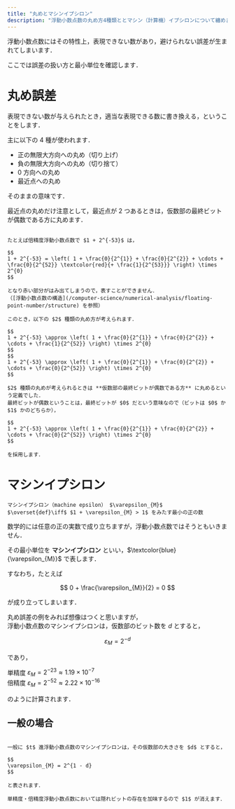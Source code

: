 ```yaml
---
title: "丸めとマシンイプシロン"
description: "浮動小数点数の丸め方4種類ととマシン（計算機）イプシロンについて纏めました。浮動小数点数を考える上で必須の概念です。"
---
```


浮動小数点数にはその特性上，表現できない数があり，避けられない誤差が生まれてしまいます．

ここでは誤差の扱い方と最小単位を確認します．

# 丸め誤差

表現できない数が与えられたとき，適当な表現できる数に書き換える，ということをします．

主に以下の $4$ 種が使われます．

- 正の無限大方向への丸め（切り上げ）
- 負の無限大方向への丸め（切り捨て）
- $0$ 方向への丸め
- 最近点への丸め

そのままの意味です．

最近点の丸めだけ注意として，最近点が $2$ つあるときは，仮数部の最終ビットが偶数である方に丸めます．

~~~spoiler:open:例：最近点の偶数への丸め

たとえば倍精度浮動小数点数で $1 + 2^{-53}$ は，

$$
1 + 2^{-53} = \left( 1 + \frac{0}{2^{1}} + \frac{0}{2^{2}} + \cdots + \frac{0}{2^{52}} \textcolor{red}{+ \frac{1}{2^{53}}} \right) \times 2^{0}
$$

となり赤い部分がはみ出てしまうので，表すことができません．  
（[浮動小数点数の構造](/computer-science/numerical-analysis/floating-point-number/structure) を参照）

このとき，以下の $2$ 種類の丸め方が考えられます．

$$
1 + 2^{-53} \approx \left( 1 + \frac{0}{2^{1}} + \frac{0}{2^{2}} + \cdots + \frac{1}{2^{52}} \right) \times 2^{0}
$$
$$
1 + 2^{-53} \approx \left( 1 + \frac{0}{2^{1}} + \frac{0}{2^{2}} + \cdots + \frac{0}{2^{52}} \right) \times 2^{0}
$$

$2$ 種類の丸めが考えられるときは **仮数部の最終ビットが偶数である方** に丸めるという定義でした．  
最終ビットが偶数ということは，最終ビットが $0$ だという意味なので（ビットは $0$ か $1$ かのどちらか），

$$
1 + 2^{-53} \approx \left( 1 + \frac{0}{2^{1}} + \frac{0}{2^{2}} + \cdots + \frac{0}{2^{52}} \right) \times 2^{0}
$$

を採用します．

~~~

# マシンイプシロン

~~~definition:マシンイプシロン
マシンイプシロン（machine epsilon） $\varepsilon_{M}$  
$\overset{def}\iff$ $1 + \varepsilon_{M} > 1$ をみたす最小の正の数
~~~

数学的には任意の正の実数で成り立ちますが，浮動小数点数ではそうともいきません．

その最小単位を **マシンイプシロン** といい，$\textcolor{blue}{\varepsilon_{M}}$ で表します．

すなわち，たとえば

$$
0 + \frac{\varepsilon_{M}}{2} = 0
$$

が成り立ってしまいます．

丸め誤差の例をみれば想像はつくと思いますが，  
浮動小数点数のマシンイプシロンは，仮数部のビット数を $d$ とすると，

$$
\varepsilon_{M} = 2^{-d}
$$

であり，

単精度 $\varepsilon_{M} = 2^{-23} \approx 1.19 \times 10^{-7}$  
倍精度 $\varepsilon_{M} = 2^{-52} \approx 2.22 \times 10^{-16}$

のように計算されます．

## 一般の場合

~~~spoiler:close

一般に $t$ 進浮動小数点数のマシンイプシロンは，その仮数部の大きさを $d$ とすると，

$$
\varepsilon_{M} = 2^{1 - d}
$$

と表されます．

単精度・倍精度浮動小数点数においては隠れビットの存在を加味するので $1$ が消えます．

~~~
